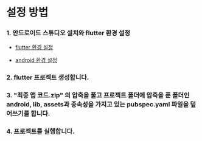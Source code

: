 # 설정 방법
### 1. 안드로이드 스튜디오 설치와 flutter 환경 설정
      
- [flutter 환경 설정](https://velog.io/@sirius506775/Flutter-%ED%94%8C%EB%9F%AC%ED%84%B0-%EA%B0%9C%EB%B0%9C-%ED%99%98%EA%B2%BD-%EC%84%B8%ED%8C%85)
      
- [android 환경 설정](https://velog.io/@completed1991/%EC%95%88%EB%93%9C%EB%A1%9C%EC%9D%B4%EB%93%9C-%EC%8A%A4%ED%8A%9C%EB%94%94%EC%98%A4-%EC%84%A4%EC%B9%98-%EB%B0%8F-%ED%99%98%EA%B2%BD%EB%B3%80%EC%88%98-%EC%85%8B%ED%8C%85)
      
### 2. flutter 프로젝트 생성합니다.

### 3. "최종 앱 코드.zip" 의 압축을 풀고 프로젝트 폴더에 압축을 푼 폴더인 android, lib, assets과 종속성을 가지고 있는 pubspec.yaml 파일을 덮어쓰기를 합니다.

### 4. 프로젝트를 실행합니다.
